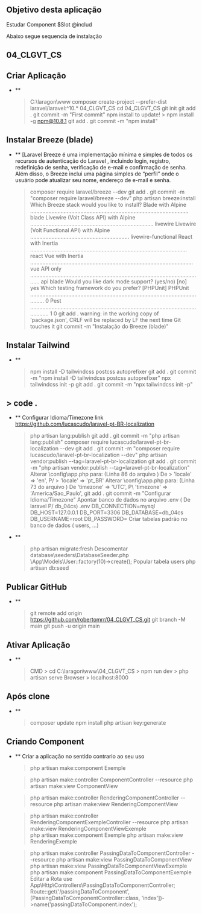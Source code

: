 ## Objetivo desta aplicação
<p>Estudar Component $Slot @includ</p>
<p> Abaixo segue sequencia de instalação</p>

## 04_CLGVT_CS

## Criar Aplicação 
- **
	> C:\laragon\www
	> composer create-project --prefer-dist laravel/laravel:^10.* 04_CLGVT_CS
	> cd 04_CLGVT_CS
	> git init
	> git add .
	> git commit -m "First commit" 
	> npm install
		to update!
		> npm install -g npm@10.8.1 
	> git add .
	> git commit -m "npm install" 
## Instalar Breeze (blade)
- ** [Laravel Breeze é uma implementação mínima e simples de todos os recursos de autenticação do Laravel , incluindo login, registro, redefinição de senha, verificação de e-mail e confirmação de senha. 
	  Além disso, o Breeze inclui uma página simples de “perfil” onde o usuário pode atualizar seu nome, endereço de e-mail e senha.
	> composer require laravel/breeze --dev
	> git add .
	> git commit -m "composer require laravel/breeze --dev" 
	> php artisan breeze:install
		Which Breeze stack would you like to install?
			Blade with Alpine ........................................................................................................ blade
			Livewire (Volt Class API) with Alpine ................................................................................. livewire
			Livewire (Volt Functional API) with Alpine ................................................................. livewire-functional
			React with Inertia ....................................................................................................... react
			Vue with Inertia ........................................................................................................... vue
			API only ................................................................................................................... api
	> blade
		 Would you like dark mode support? (yes/no) [no]
	> yes
		Which testing framework do you prefer? [PHPUnit]
			PHPUnit ...................................................................................................................... 0
			Pest ......................................................................................................................... 1
	> 0
	> git add .
		warning: in the working copy of 'package.json', CRLF will be replaced by LF the next time Git touches it
	> git commit -m "Instalação do Breeze (blade)" 
## Instalar Tailwind
- ** 
	> npm install -D tailwindcss postcss autoprefixer
	> git add .
	> git commit -m "npm install -D tailwindcss postcss autoprefixer" 
	> npx tailwindcss init -p
	> git add .
	> git commit -m "npx tailwindcss init -p" 
## > code .
- **
	Configurar Idioma/Timezone
		link
			https://github.com/lucascudo/laravel-pt-BR-localization
    > php artisan lang:publish
	> git add .
	> git commit -m "php artisan lang:publish" 
	> composer require lucascudo/laravel-pt-br-localization --dev
	> git add .
	> git commit -m "composer require lucascudo/laravel-pt-br-localization --dev" 
	> php artisan vendor:publish --tag=laravel-pt-br-localization
	> git add .
	> git commit -m "php artisan vendor:publish --tag=laravel-pt-br-localization" 
		Alterar \config\app.php para: (Linha 86 do arquivo )
			De > 'locale' => 'en',
			P/ > 'locale' => 'pt_BR'
		Alterar \config\app.php para: (Linha 73 do arquivo )
			De 'timezone' => 'UTC',
			P\ 'timezone' => 'America/Sao_Paulo',
	> git add .
	> git commit -m "Configurar Idioma/Timezone" 
	Apontar banco de dados no arquivo .env ( De laravel P/ db_04cs)
		.env
		DB_CONNECTION=mysql
		DB_HOST=127.0.0.1
		DB_PORT=3306
		DB_DATABASE=db_04cs
		DB_USERNAME=root
		DB_PASSWORD=
	Criar tabelas padrão no banco de dados ( users, ...)
- **    
	> php artisan migrate:fresh
	Descomentar database\seeders\DatabaseSeeder.php
	 	\App\Models\User::factory(10)->create();
	Popular tabela users
	> php artisan db:seed
## Publicar GitHub
- **
	> git remote add origin https://github.com/robertomrr/04_CLGVT_CS.git
	> git branch -M main
	> git push -u origin main
## Ativar Aplicação
- **
	> CMD 
		> cd C:\laragon\www\04_CLGVT_CS
		> npm run dev
		> php artisan serve
	> Browser
		> localhost:8000
## Após clone
- **
	> composer update
	> npm install
	> php artisan key:generate
## Criando Component
- **
	Criar a aplicação no sentido contrario ao seu uso
	> php artisan make:component   Exemple 


	> php artisan make:controller           ComponentController --resource
	> php artisan make:view                 ComponentView

	> php artisan make:controller  RenderingComponentController --resource
	> php artisan make:view        RenderingComponentView

	> php artisan make:controller  RenderingComponentExempleController --resource
	> php artisan make:view        RenderingComponentViewExemple	
	> php artisan make:component   Exemple 
	> php artisan make:view        RenderingExemple	
	

	> php artisan make:controller PassingDataToComponentController --resource
	> php artisan make:view       PassingDataToComponentView
	> php artisan make:view       PassingDataToComponentViewExemple
	> php artisan make:component  PassingDataToComponentExemple
	Editar a Rota
		use App\Http\Controllers\PassingDataToComponentController;
		Route::get('/passingDataToComponent', [PassingDataToComponentController::class, 'index'])->name('passingDataToComponent.index');
